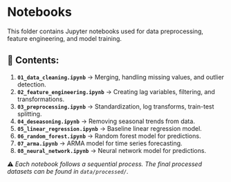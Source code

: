 # Notebooks
This folder contains Jupyter notebooks used for data preprocessing, feature engineering, and model training.

## 📂 Contents:
1. **`01_data_cleaning.ipynb`** → Merging, handling missing values, and outlier detection.
2. **`02_feature_engineering.ipynb`** → Creating lag variables, filtering, and transformations.
3. **`03_preprocessing.ipynb`** → Standardization, log transforms, train-test splitting.
4. **`04_deseasoning.ipynb`** → Removing seasonal trends from data.
5. **`05_linear_regression.ipynb`** → Baseline linear regression model.
6. **`06_random_forest.ipynb`** → Random forest model for predictions.
7. **`07_arma.ipynb`** → ARMA model for time series forecasting.
8. **`08_neural_network.ipynb`** → Neural network model for predictions.

⚠️ *Each notebook follows a sequential process. The final processed datasets can be found in `data/processed/`.*
